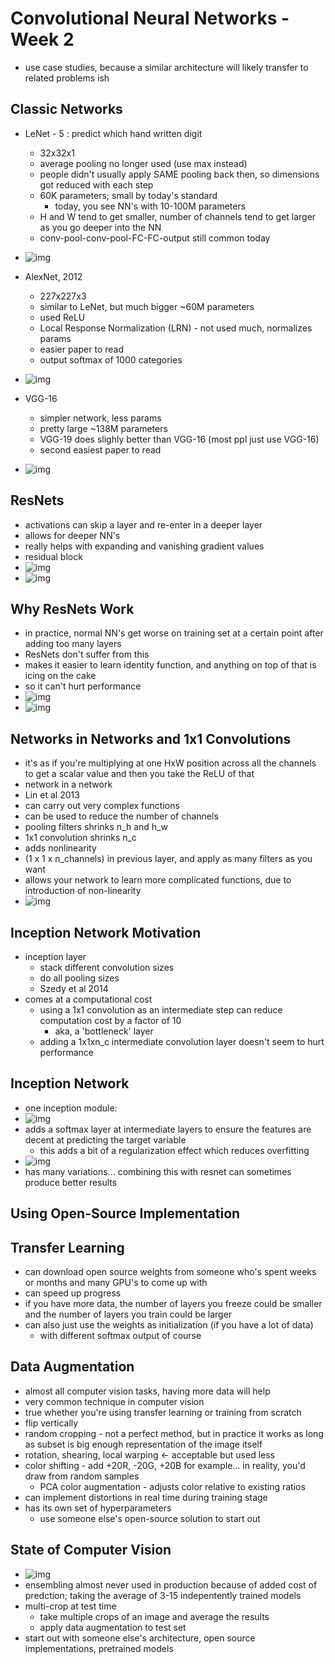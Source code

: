 # Convolutional Neural Networks - Week 2

- use case studies, because a similar architecture will likely transfer to related problems ish

## Classic Networks

- LeNet - 5 : predict which hand written digit
  - 32x32x1
  - average pooling no longer used (use max instead)
  - people didn't usually apply SAME pooling back then, so dimensions got reduced with each step
  - 60K parameters; small by today's standard
    - today, you see NN's with 10-100M parameters
  - H and W tend to get smaller, number of channels tend to get larger as you go deeper into the NN
  - conv-pool-conv-pool-FC-FC-output still common today
- ![img](https://github.com/chriseal/deep_learning_ai/blob/master/4_ConvolutionalNeuralNetworks/week2/4wk2_LeNet.png)

- AlexNet, 2012
  - 227x227x3
  - similar to LeNet, but much bigger ~60M parameters
  - used ReLU
  - Local Response Normalization (LRN) - not used much, normalizes params
  - easier paper to read
  - output softmax of 1000 categories
- ![img](https://github.com/chriseal/deep_learning_ai/blob/master/4_ConvolutionalNeuralNetworks/week2/4wk2_AlexNet.png)
- VGG-16
  - simpler network, less params
  - pretty large ~138M parameters
  - VGG-19 does slighly better than VGG-16 (most ppl just use VGG-16)
  - second easiest paper to read
- ![img](https://github.com/chriseal/deep_learning_ai/blob/master/4_ConvolutionalNeuralNetworks/week2/4wk2_VGG16.png)

## ResNets

- activations can skip a layer and re-enter in a deeper layer
- allows for deeper NN's
- really helps with expanding and vanishing gradient values
- residual block
- ![img](https://github.com/chriseal/deep_learning_ai/blob/master/4_ConvolutionalNeuralNetworks/week2/4wk2_residual_block.png)
- ![img](https://github.com/chriseal/deep_learning_ai/blob/master/4_ConvolutionalNeuralNetworks/week2/4wk2_resNet.png)

## Why ResNets Work

- in practice, normal NN's get worse on training set at a certain point after adding too many layers
- ResNets don't suffer from this
- makes it easier to learn identity function, and anything on top of that is icing on the cake
- so it can't hurt performance
- ![img](https://github.com/chriseal/deep_learning_ai/blob/master/4_ConvolutionalNeuralNetworks/week2/4wk2_resNet_why_work.png)
- ![img](https://github.com/chriseal/deep_learning_ai/blob/master/4_ConvolutionalNeuralNetworks/week2/4wk2_resNet_example.png)

## Networks in Networks and 1x1 Convolutions

- it's as if you're multiplying at one HxW position across all the channels to get a scalar value and then you take the ReLU of that
- network in a network
- Lin et al 2013
- can carry out very complex functions
- can be used to reduce the number of channels
- pooling filters shrinks n_h and h_w
- 1x1 convolution shrinks n_c
- adds nonlinearity
- (1 x 1 x n_channels) in previous layer, and apply as many filters as you want
- allows your network to learn more complicated functions, due to introduction of non-linearity
- ![img](https://github.com/chriseal/deep_learning_ai/blob/master/4_ConvolutionalNeuralNetworks/week2/4wk2_1x1_conv.png)

## Inception Network Motivation

- inception layer
  - stack different convolution sizes
  - do all pooling sizes
  - Szedy et al 2014
- comes at a computational cost
  - using a 1x1 convolution as an intermediate step can reduce computation cost by a factor of 10
    - aka, a 'bottleneck' layer
  - adding a 1x1xn_c intermediate convolution layer doesn't seem to hurt performance

## Inception Network

- one inception module:
- ![img](https://github.com/chriseal/deep_learning_ai/blob/master/4_ConvolutionalNeuralNetworks/week2/4wk2_inception_module.png)
- adds a softmax layer at intermediate layers to ensure the features are decent at predicting the target variable
  - this adds a bit of a regularization effect which reduces overfitting
- ![img](https://github.com/chriseal/deep_learning_ai/blob/master/4_ConvolutionalNeuralNetworks/week2/4wk2_inception_network.png)
- has many variations... combining this with resnet can sometimes produce better results

## Using Open-Source Implementation

## Transfer Learning

- can download open source weights from someone who's spent weeks or months and many GPU's to come up with
- can speed up progress
- if you have more data, the number of layers you freeze could be smaller and the number of layers you train could be larger
- can also just use the weights as initialization (if you have a lot of data)
  - with different softmax output of course

## Data Augmentation

- almost all computer vision tasks, having more data will help
- very common technique in computer vision
- true whether you're using transfer learning or training from scratch
- flip vertically
- random cropping - not a perfect method, but in practice it works as long as subset is big enough representation of the image itself
- rotation, shearing, local warping <- acceptable but used less
- color shifting - add +20R, -20G, +20B for example... in reality, you'd draw from random samples
  - PCA color augmentation - adjusts color relative to existing ratios
- can implement distortions in real time during training stage
- has its own set of hyperparameters
  - use someone else's open-source solution to start out

## State of Computer Vision

- ![img](https://github.com/chriseal/deep_learning_ai/blob/master/4_ConvolutionalNeuralNetworks/week2/4wk2_data_vs_transfer_learning.png)
- ensembling almost never used in production because of added cost of predction; taking the average of 3-15 indepentently trained models
- multi-crop at test time
  - take multiple crops of an image and average the results
  - apply data augmentation to test set
- start out with someone else's architecture, open source implementations, pretrained models
